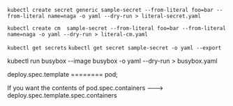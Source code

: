 ```kubectl create secret generic sample-secret --from-literal foo=bar --from-literal name=naga -o yaml --dry-run > literal-secret.yaml```

```kubectl create cm  sample-secret --from-literal foo=bar --from-literal name=naga -o yaml --dry-run > literal-cm.yaml ```

```kubectl get secrets```
```kubectl get secret sample-secret -o yaml --export```


 kubectl run busybox --image busybox -o yaml --dry-run > busybox.yaml


 deploy.spec.template ======== pod;

 If you want the contents of pod.spec.containers ---> deploy.spec.template.spec.containers